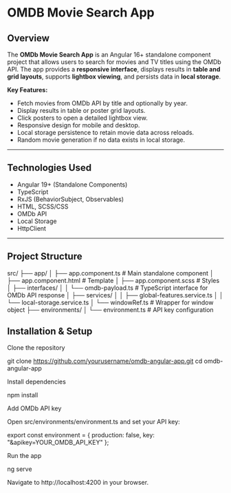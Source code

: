 # OMDB Movie Search App

## Overview

The **OMDb Movie Search App** is an Angular 16+ standalone component project that allows users to search for movies and TV titles using the OMDb API. The app provides a **responsive interface**, displays results in **table and grid layouts**, supports **lightbox viewing**, and persists data in **local storage**.

**Key Features:**

- Fetch movies from OMDb API by title and optionally by year.
- Display results in table or poster grid layouts.
- Click posters to open a detailed lightbox view.
- Responsive design for mobile and desktop.
- Local storage persistence to retain movie data across reloads.
- Random movie generation if no data exists in local storage.

---

## Technologies Used

- Angular 19+ (Standalone Components)
- TypeScript
- RxJS (BehaviorSubject, Observables)
- HTML, SCSS/CSS
- OMDb API
- Local Storage
- HttpClient

---

## Project Structure

src/
├── app/
│ ├── app.component.ts # Main standalone component
│ ├── app.component.html # Template
│ ├── app.component.scss # Styles
│ ├── interfaces/
│ │ └── omdb-payload.ts # TypeScript interface for OMDb API response
│ ├── services/
│ │ ├── global-features.service.ts
│ │ └── local-storage.service.ts
│ └── windowRef.ts # Wrapper for window object
├── environments/
│ └── environment.ts # API key configuration

## Installation & Setup

Clone the repository

git clone https://github.com/yourusername/omdb-angular-app.git
cd omdb-angular-app

Install dependencies

npm install

Add OMDb API key

Open src/environments/environment.ts and set your API key:

export const environment = {
production: false,
key: "&apikey=YOUR_OMDB_API_KEY"
};

Run the app

ng serve

Navigate to http://localhost:4200 in your browser.
